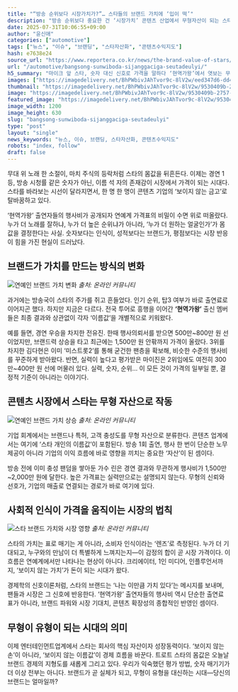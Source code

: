 ```yaml
---
title: "“방송 순위보다 시장가치가?”… 스타들의 브랜드 가치에 ‘입이 떡’"
description: "방송 순위보다 중요한 건 ‘시장가치’ 콘텐츠 산업에서 무형자산이 되는 스타의 브랜드력 ..."
date: 2025-07-31T10:06:55+09:00
author: "윤신애"
categories: ["automotive"]
tags: ["뉴스", "이슈", "브랜딩", "스타자산화", "콘텐츠수익지도"]
hash: e7638e24
source_url: "https://www.reportera.co.kr/news/the-brand-value-of-stars/"
url: "/automotive/bangsong-sunwiboda-sijanggaciga-seutadeulyi/"
h5_summary: "마이크 앞 스타, 숫자 대신 신호로 가격을 말하다 ‘현역가왕’에서 엿보는 무형 자산의 새 공식"
images: ["https://imagedelivery.net/BhPWbivJAhTvor9c-8lV2w/eed347d6-dd44-45a3-9d3e-491e4fe13b00/public", "https://imagedelivery.net/BhPWbivJAhTvor9c-8lV2w/6c14ffde-4c4b-49c2-53ea-7a79541f6a00/public", "https://imagedelivery.net/BhPWbivJAhTvor9c-8lV2w/9530409b-2757-407d-50e1-53185cff4d00/public", "https://imagedelivery.net/BhPWbivJAhTvor9c-8lV2w/d670192b-c3a1-4866-ca35-2735fd3f8e00/public"]
thumbnail: "https://imagedelivery.net/BhPWbivJAhTvor9c-8lV2w/9530409b-2757-407d-50e1-53185cff4d00/public"
image: "https://imagedelivery.net/BhPWbivJAhTvor9c-8lV2w/9530409b-2757-407d-50e1-53185cff4d00/public"
featured_image: "https://imagedelivery.net/BhPWbivJAhTvor9c-8lV2w/9530409b-2757-407d-50e1-53185cff4d00/public"
image_width: 1200
image_height: 630
slug: "bangsong-sunwiboda-sijanggaciga-seutadeulyi"
type: "post"
layout: "single"
news_keywords: "뉴스, 이슈, 브랜딩, 스타자산화, 콘텐츠수익지도"
robots: "index, follow"
draft: false
---
```


무대 위 노래 한 소절이, 마치 주식의 등락처럼 스타의 몸값을 뒤흔든다. 이제는 경연 1등, 방송 시청률 같은 숫자가 아닌, 이름 석 자의 존재감이 시장에서 가격이 되는 시대다. 스타를 바라보는 시선이 달라지면서, 한 명 한 명이 콘텐츠 기업의 ‘보이지 않는 금고’로 탈바꿈하고 있다.

‘현역가왕’ 출연자들의 행사비가 공개되자 연예계 가격표의 비밀이 수면 위로 떠올랐다. 누가 더 노래를 잘하냐, 누가 더 높은 순위냐가 아니라, ‘누가 더 원하는 얼굴인가’가 몸값을 결정한다는 사실. 숫자보다는 인식이, 성적보다는 브랜드가, 평점보다는 시장 반응이 힘을 가진 현실이 드러났다.

## 브랜드가 가치를 만드는 방식의 변화

![연예인 브랜드 가치 변화](https://imagedelivery.net/BhPWbivJAhTvor9c-8lV2w/6c14ffde-4c4b-49c2-53ea-7a79541f6a00/public)
*출처: 온라인 커뮤니티*


과거에는 방송국이 스타의 주가를 쥐고 흔들었다. 인기 순위, 탑3 여부가 바로 출연료로 이어지곤 했다. 하지만 지금은 다르다. 전국 투어로 흥행을 이어간 **‘현역가왕’** 출신 멤버들은 최종 결과와 상관없이 각자 ‘이름값’을 개별적으로 키워왔다.

예를 들면, 경연 우승을 차지한 전유진. 한때 행사의뢰서를 받으면 500만~800만 원 선이었지만, 브랜드력 상승을 타고 최근에는 1,500만 원 안팎까지 가격이 올랐다. 3위를 차지한 김다현은 이미 ‘미스트롯2’를 통해 굳건한 팬층을 확보해, 비슷한 수준의 행사비를 꾸준하게 받아왔다. 반면, 실력이 높다고 평가받은 마이진은 2위임에도 여전히 300만~400만 원 선에 머물러 있다. 실력, 숫자, 순위… 이 모든 것이 가격의 일부일 뿐, 결정적 기준이 아니라는 이야기다.

## 콘텐츠 시장에서 스타는 무형 자산으로 작동

![연예인 브랜드 가치 상승](https://imagedelivery.net/BhPWbivJAhTvor9c-8lV2w/d670192b-c3a1-4866-ca35-2735fd3f8e00/public)
*출처: 온라인 커뮤니티*


기업 회계에서는 브랜드나 특허, 고객 충성도를 무형 자산으로 분류한다. 콘텐츠 업계에서는 여기에 ‘스타 개인의 이름값’이 포함된다. 방송 1회 출연, 행사 한 번이 단순한 노무 제공이 아니라 기업의 이익 흐름에 바로 영향을 끼치는 중요한 ‘자산’이 된 셈이다.

방송 전에 이미 충성 팬덤을 쌓아둔 가수 린은 경연 결과와 무관하게 행사비가 1,500만~2,000만 원에 달한다. 높은 가격표는 실력만으로는 설명되지 않는다. 무형의 신뢰와 선호가, 기업의 매출로 연결되는 경로가 바로 여기에 있다.

## 사회적 인식이 가격을 움직이는 시장의 법칙

![스타 브랜드 가치와 시장 영향](https://imagedelivery.net/BhPWbivJAhTvor9c-8lV2w/eed347d6-dd44-45a3-9d3e-491e4fe13b00/public)
*출처: 온라인 커뮤니티*


스타의 가치는 표로 매기는 게 아니라, 소비자 인식이라는 ‘렌즈’로 측정된다. 누가 더 기대되고, 누구와의 만남이 더 특별하게 느껴지는지—이 감정의 합이 곧 시장 가격이다. 이 흐름은 연예계에서만 나타나는 현상이 아니다. 크리에이터, 1인 미디어, 인플루언서까지, ‘보이지 않는 가치’가 돈이 되는 시대가 왔다.

경제학의 신호이론처럼, 스타의 브랜드는 ‘나는 이만큼 가치 있다’는 메시지를 보내며, 팬들과 시장은 그 신호에 반응한다. ‘현역가왕’ 출연자들의 행사비 역시 단순한 출연료 표가 아니라, 브랜드 파워와 시장 기대치, 콘텐츠 확장성의 종합적인 반영인 셈이다.

## 무형이 유형이 되는 시대의 의미

이제 엔터테인먼트업계에서 스타는 회사의 핵심 자산이자 성장동력이다. ‘보이지 않는 손’이 아니라, ‘보이지 않는 이름값’이 경제 흐름을 바꾼다. 트로트 스타의 몸값은 오늘날 브랜드 경제의 지형도를 새롭게 그리고 있다. 우리가 익숙했던 평가 방법, 숫자 매기기가 더 이상 전부는 아니다. 브랜드가 곧 실체가 되고, 무형이 유형을 대신하는 시대—당신의 브랜드는 얼마일까?
